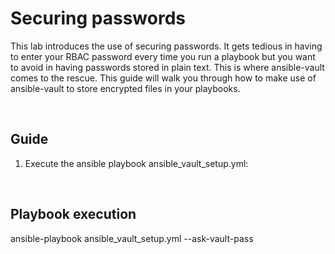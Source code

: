 Securing passwords
====

This lab introduces the use of securing passwords.  It gets tedious in having to enter your RBAC password every time you run a playbook but you want to avoid in having passwords stored in plain text.   This is where ansible-vault comes to the rescue.   This guide will walk you through how to make use of ansible-vault to store encrypted files in your playbooks. 

<br>

Guide
----

1. Execute the ansible playbook ansible_vault_setup.yml:  

<br>

Playbook execution
---

ansible-playbook ansible_vault_setup.yml --ask-vault-pass


